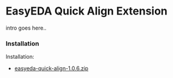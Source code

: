 # EasyEDA Quick Align Extension

intro goes here..

### Installation

Installation:

- [easyeda-quick-align-1.0.6.zip](https://github.com/turbobabr/easyeda-quick-align-extension/releases/download/1.0.6/easyeda-quick-align-1.0.6.zip)